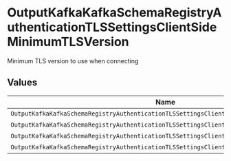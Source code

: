 # OutputKafkaKafkaSchemaRegistryAuthenticationTLSSettingsClientSideMinimumTLSVersion

Minimum TLS version to use when connecting


## Values

| Name                                                                                       | Value                                                                                      |
| ------------------------------------------------------------------------------------------ | ------------------------------------------------------------------------------------------ |
| `OutputKafkaKafkaSchemaRegistryAuthenticationTLSSettingsClientSideMinimumTLSVersionTlSv1`  | TLSv1                                                                                      |
| `OutputKafkaKafkaSchemaRegistryAuthenticationTLSSettingsClientSideMinimumTLSVersionTlSv11` | TLSv1.1                                                                                    |
| `OutputKafkaKafkaSchemaRegistryAuthenticationTLSSettingsClientSideMinimumTLSVersionTlSv12` | TLSv1.2                                                                                    |
| `OutputKafkaKafkaSchemaRegistryAuthenticationTLSSettingsClientSideMinimumTLSVersionTlSv13` | TLSv1.3                                                                                    |